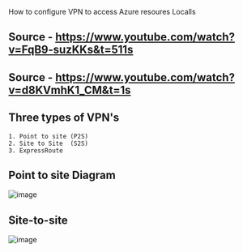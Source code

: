 How to configure VPN  to access Azure resoures Localls

## Source - https://www.youtube.com/watch?v=FqB9-suzKKs&t=511s
## Source - https://www.youtube.com/watch?v=d8KVmhK1_CM&t=1s

## Three types of VPN's
```
1. Point to site (P2S)
2. Site to Site  (S2S)
3. ExpressRoute  
```




## Point to site Diagram
![image](https://github.com/jniranjanreddy/azure/assets/83489863/b73dbc31-a4fd-4fed-9345-dbeeb5f43ee5)

## Site-to-site
![image](https://github.com/jniranjanreddy/azure/assets/83489863/6ec097d8-cc10-4a14-8cfc-cc62f27e80a4)

